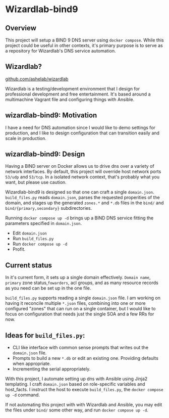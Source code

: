 # Wizardlab-bind9

## Overview
This project will setup a BIND 9 DNS server using `docker compose`.
While this project could be useful in other contexts, it's primary
purpose is to serve as a repository for Wizardlab's DNS service automation.

## Wizardlab?
[github.com/ashelab/wizardlab](https://github.com/ashemath/wizardlab)

Wizardlab is a testing/development environment that I design for
professional development and free entertainment. It's based around a
multimachine Vagrant file and configuring things with Ansible.

## wizardlab-bind9: Motivation
I have a need for DNS automation since I would like to demo settings for production,
and I like to design configuration that can transition easily and scale in
production.

## wizardlab-bind9: Design
Having a BIND server on Docker allows us to drive dns over a variety of network interfaces.
By default, this project will override host network ports `53/udp` and `53/tcp`.
In a isolated network context, that's probably what you want, but please use
caution. 

Wizardlab-bind9 is designed so that one can craft a single `domain.json`.
`build_files.py` reads `domain.json`, parses the requested properities of the domain,
and stages up the generated `zones.*` and `*.db` files in the `bind/` and 
`bind/{primary,secondary}` subdirectories.

Running `docker compose up -d` brings up a BIND DNS service fitting the parameters
specified in `domain.json`.

- Edit `domain.json`
- Run `build_files.py`
- Run `docker compose up -d`
- Profit.

## Current status 
In it's current form, it sets up a single domain effectively.
`Domain name`, `primary` zone status,`fowarders`, acl groups, and as many resource records
as you need can be set up in the one file.


`build_files.py` supports reading a single `domain.json` file. I am working on
having it reconcile multiple `*.json` files, combining into one or more configured
"zones" that can run on a single container, but I would like to focus on 
configuration that needs just the single SOA and a few RRs for now.

## Ideas for `build_files.py`:
- CLI like interface with common sense prompts that writes out the
  `domain.json` file.
- Prompts to build a new `*.db` or edit an existing one. Providing defaults when
appropriate.
- Incrementing the serial
appropriately.


With this project, I automate setting up dns with Ansible using Jinja2
templating. I craft `domain.json` based on role-specific variables and host_facts. 
I instruct the host to execute `build_files.py`, the `docker compose up -d` command.

If not automating this project with with Wizardlab and Ansible, you may edit
the files under `bind/` some other way, and run `docker compose up -d`.

